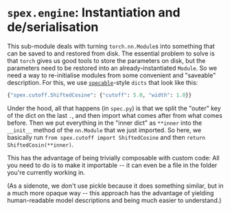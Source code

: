 # `spex.engine`: Instantiation and de/serialisation

This sub-module deals with turning `torch.nn.Module`s into something that can be saved to and restored from disk. The essential problem to solve is that `torch` gives us good tools to store the parameters on disk, but the parameters need to be restored into an already-instantiated `Module`. So we need a way to re-initialise modules from some convenient and "saveable" description. For this, we use [`specable`](https://github.com/sirmarcel/specable)-style `dicts` that look like this:

```python
{"spex.cutoff.ShiftedCosine": {"cutoff": 5.0, "width": 1.0}}
```

Under the hood, all that happens (in `spec.py`) is that we split the "outer" key of the dict on the last `.`, and then import what comes after from what comes before. Then we put everything in the "inner dict" as `**inner` into the `__init__` method of the `nn.Module` that we just imported. So here, we basically run `from spex.cutoff import ShiftedCosine` and then `return ShiftedCosin(**inner)`.

This has the advantage of being trivially composable with custom code: All you need to do is to make it importable -- it can even be a file in the folder you're currently working in.

(As a sidenote, we don't use pickle because it does something similar, but in a much more opaque way -- this approach has the advantage of yielding human-readable model descriptions and being much easier to understand.)
